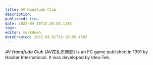 ```yaml
---
title: AV Hanafuda Club
description: 
published: true
date: 2022-04-10T15:26:55.118Z
tags: 
editor: markdown
dateCreated: 2022-04-01T18:16:05.459Z
---
```


_AV Hanafuda Club_ (<span lang='ja'>AV花札倶楽部</span>) is an FC game published in 1991 by Hacker International.
It was developed by Idea-Tek.
